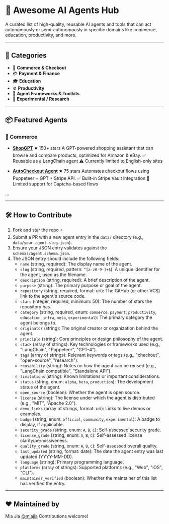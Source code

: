 # 🧠 Awesome AI Agents Hub

A curated list of high-quality, reusable AI agents and tools that can act autonomously or semi-autonomously in specific domains like commerce, education, productivity, and more.

---

## 🧭 Categories

- 🛒 **Commerce & Checkout**
- 💳 **Payment & Finance**
- 🎓 **Education**
- ⚙️ **Productivity**
- 🤖 **Agent Frameworks & Toolkits**
- 🧪 **Experimental / Research**

---

## 📦 Featured Agents

### 🛒 Commerce

- **[ShopGPT](https://github.com/user/shopgpt)**
  🟊 150+ stars
  A GPT-powered shopping assistant that can browse and compare products, optimized for Amazon & eBay.
  ✅ Reusable as a LangChain agent
  ⚠️ Currently limited to English-only sites

- **[AutoCheckout Agent](https://github.com/user/autocheckout-agent)**
  🟊 75 stars
  Automates checkout flows using Puppeteer + GPT + Stripe API.
  ✅ Built-in Stripe Vault integration
  🚧 Limited support for Captcha-based flows

...

---

## 🛠️ How to Contribute

1. Fork and star the repo ⭐
2. Submit a PR with a new agent entry in the `data/` directory (e.g., `data/your-agent-slug.json`).
3. Ensure your JSON entry validates against the `schemas/agent.schema.json`.
4. The JSON entry should include the following fields:
    - `name` (string, required): The display name of the agent.
    - `slug` (string, required, pattern: `^[a-z0-9-]+$`): A unique identifier for the agent, used as the filename.
    - `description` (string, required): A brief description of the agent.
    - `purpose` (string): The primary purpose or goal of the agent.
    - `repository` (string, required, format: uri): The GitHub (or other VCS) link to the agent's source code.
    - `stars` (integer, required, minimum: 50): The number of stars the repository has.
    - `category` (string, required, enum: `commerce`, `payment`, `productivity`, `education`, `infra`, `meta`, `experimental`): The primary category the agent belongs to.
    - `originator` (string): The original creator or organization behind the agent.
    - `principle` (string): Core principles or design philosophy of the agent.
    - `stack` (array of strings): Key technologies or frameworks used (e.g., "LangChain", "Puppeteer", "GPT-4").
    - `tags` (array of strings): Relevant keywords or tags (e.g., "checkout", "open-source", "research").
    - `reusability` (string): Notes on how the agent can be reused (e.g., "LangChain compatible", "Standalone API").
    - `limitations` (string): Known limitations or important considerations.
    - `status` (string, enum: `alpha`, `beta`, `production`): The development status of the agent.
    - `open_source` (boolean): Whether the agent is open source.
    - `license` (string): The license under which the agent is distributed (e.g., "MIT", "Apache 2.0").
    - `demo_links` (array of strings, format: uri): Links to live demos or examples.
    - `badge` (string, enum: `official`, `community`, `experimental`): A badge to display, if applicable.
    - `security_grade` (string, enum: `A`, `B`, `C`): Self-assessed security grade.
    - `license_grade` (string, enum: `A`, `B`, `C`): Self-assessed license clarity/permissiveness.
    - `quality_grade` (string, enum: `A`, `B`, `C`): Self-assessed overall quality.
    - `last_updated` (string, format: date): The date the agent entry was last updated (YYYY-MM-DD).
    - `language` (string): Primary programming language.
    - `platforms` (array of strings): Supported platforms (e.g., "Web", "iOS", "CLI").
    - `maintainer_verified` (boolean): Whether the maintainer of this list has verified the entry.

---

## ❤️ Maintained by

Mia Jia [@miajia](https://github.com/miajia)
Contributions welcome!
